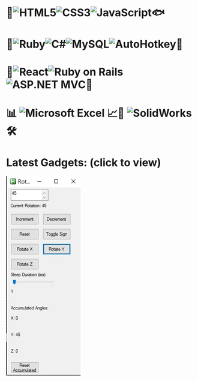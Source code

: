 # 
# :ocean:![HTML5](https://img.shields.io/badge/HTML5-E34F26?style=for-the-badge&logo=html5&logoColor=white)![CSS3](https://img.shields.io/badge/CSS3-%231572B6.svg?style=for-the-badge&logo=css3&logoColor=white)![JavaScript](https://img.shields.io/badge/JavaScript-323330?style=for-the-badge&logo=javascript&logoColor=F7DF1E):fish:
# :dolphin:![Ruby](https://img.shields.io/badge/Ruby-CC342D?style=for-the-badge&logo=ruby&logoColor=white)![C#](https://img.shields.io/badge/C%23-239120?style=for-the-badge&logo=c-sharp&logoColor=white)![MySQL](https://img.shields.io/badge/MySQL-4479A1?style=for-the-badge&logo=mysql&logoColor=white)![AutoHotkey](https://img.shields.io/badge/AutoHotkey-334455?style=for-the-badge&logo=autohotkey&logoColor=white):octopus:
# :palm_tree:![React](https://img.shields.io/badge/React-20232A?style=for-the-badge&logo=react&logoColor=61DAFB)![Ruby on Rails](https://img.shields.io/badge/Ruby%20on%20Rails-CC0000?style=for-the-badge&logo=ruby-on-rails&logoColor=white)![ASP.NET MVC](https://img.shields.io/badge/ASP.NET%20MVC-5C2D91?style=for-the-badge&logo=asp.net&logoColor=white):palm_tree:
# :bar_chart: ![Microsoft Excel](https://img.shields.io/badge/Microsoft%20Excel-217346?style=for-the-badge&logo=microsoft-excel&logoColor=white) :chart_with_upwards_trend:📐  ![SolidWorks](https://img.shields.io/badge/SolidWorks-FF0000?style=for-the-badge&logo=dassault%20systèmes&logoColor=white) 🛠️

# Latest Gadgets: (click to view)
[![Screenshot of HammerHelper](https://github.com/The-Roofer/AutoHotkeyScripts/blob/main/Tools/HammerHelper/screenshots/Gui.jpg)](https://github.com/The-Roofer/AutoHotkeyScripts/tree/main/Tools/HammerHelper)

